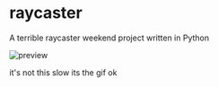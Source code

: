 # raycaster
A terrible raycaster weekend project written in Python

![preview](preview.gif)

it's not this slow its the gif ok
